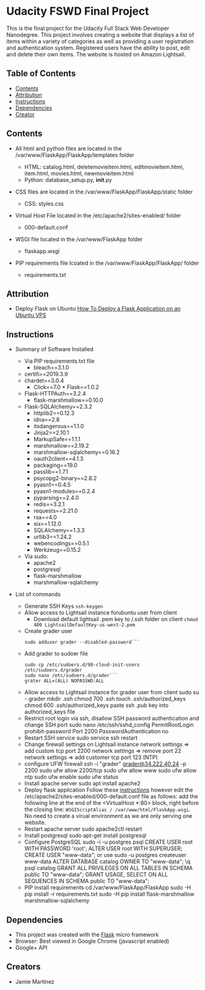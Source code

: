 # Udacity FSWD Final Project

This is the final project for the Udacity Full Stack Web Developer Nanodegree.  This project involves creating a website that displays a list of items within a variety of categories as well as providing a user registration and authentication system.  Registered users have the ability to post, edit and delete their own items.  The website is hosted on Amazon Lightsail.

## Table of Contents

* [Contents](#contents)
* [Attribution](#attribution)
* [Instructions](#instructions)
* [Dependencies](#dependencies)
* [Creator](#creators)

## Contents

*  All html and python files are located in the /var/www/FlaskApp/FlaskApp/templates folder
    - HTML: catalog.html, deletemovieitem.html, editmovieitem.html, item.html, movies.html, newmovieitem.html
    - Python: database_setup.py, __init__.py

*  CSS files are located in the /var/www/FlaskApp/FlaskApp/static folder
    - CSS: styles.css

*  Virtual Host File located in the /etc/apache2/sites-enabled/ folder
    - 000-default.conf

*  WSGI file located in the /var/www/FlaskApp folder
    - flaskapp.wsgi

* PIP requirements file lcoated in the /var/www/FlaskApp/FlaskApp/ folder
    - requirements.txt

## Attribution

*  Deploy Flask on Ubuntu [How To Deploy a Flask Application on an Ubuntu VPS](https://www.digitalocean.com/community/tutorials/how-to-deploy-a-flask-application-on-an-ubuntu-vps)

## Instructions

* Summary of Software Installed
    - Via PIP requirements.txt file
        * bleach==3.1.0 
	* certifi==2019.3.9 
	* chardet==3.0.4
        * Click==7.0 * Flask==1.0.2 
	* Flask-HTTPAuth==3.2.4
        * flask-marshmallow==0.10.0 
	* Flask-SQLAlchemy==2.3.2
        * httplib2==0.12.3
        * idna==2.8
        * itsdangerous==1.1.0
        * Jinja2==2.10.1
        * MarkupSafe==1.1.1
        * marshmallow==2.19.2
        * marshmallow-sqlalchemy==0.16.2
        * oauth2client==4.1.3
        * packaging==19.0
        * passlib==1.7.1
        * psycopg2-binary==2.8.2
        * pyasn1==0.4.5
        * pyasn1-modules==0.2.4
        * pyparsing==2.4.0
        * redis==3.2.1
        * requests==2.21.0
        * rsa==4.0
        * six==1.12.0
        * SQLAlchemy==1.3.3
        * urllib3==1.24.2
        * webencodings==0.5.1
        * Werkzeug==0.15.2

    - Via sudo:
        * apache2
        * postgresql
        * flask-marshmallow
        * marshmallow-sqlalchemy

* List of commands
    - Generate SSH Keys
        ```ssh-keygen```
    - Allow access to Lightsail instance forubuntu user from client
        * Download default lightsail .pem key to /.ssh folder on client
        ```chmod 400 LightsailDefaultKey-us-west-2.pem```
    - Create grader user
        ```ssh -i "LightsailDefaultKey-us-west-2.pem" ubuntu@34.222.40.24
        sudo adduser grader --disabled-password```
    - Add grader to sudoer file
        ```sudo ls /etc/sudoers.d
        sudo cp /etc/sudoers.d/90-cloud-init-users /etc/sudoers.d/grader
        sudo nano /etc/sudoers.d/grader```
	    grater ALL=(ALL) NOPASSWD:ALL
    - Allow access to Lightsail instance for grader user from client
        sudo su - grader
        mkdir .ssh
        chmod 700 .ssh
        touch .ssh/authorized_keys
        chmod 600 .ssh/authorized_keys
        paste ssh .pub key into authorized_keys file
    - Restrict root login via ssh, disallow SSH password authentication and change SSH port
        sudo nano /etc/ssh/sshd_config
            PermitRootLogin prohibit-password
            Port 2200
	    PasswordAuthentication no
    - Restart SSH service
        sudo service ssh restart
    - Change firewall settings on Lightsail instance
        network settings => add custom tcp port 2200 
        network settings => remove port 22
        network settings => add customer tcp port 123 (NTP)
    - configure UFW firewall
        ssh -i "grader" grader@34.222.40.24 -p 2200
        sudo ufw allow 2200/tcp
        sudo ufw allow www
        sudo ufw allow ntp
        sudo ufw enable
        sudo ufw status
    - Install apache server
        sudo apt install apache2
    - Deploy flask application
        Follow these [instructions](https://www.digitalocean.com/community/tutorials/how-to-deploy-a-flask-application-on-an-ubuntu-vps) however edit the /etc/apache2/sites-enabled/000-default.conf file as follows:  add the following line at the end of the <VirtualHost *:80> block, right before the closing </VirtualHost> line: ```WSGIScriptAlias / /var/www/html/FlaskApp.wsgi```. No need to create a virual environment as we are only serving one website.
    - Restart apache server
        sudo apache2ctl restart
    - Install postgresql
        sudo apt-get install postgresql
    - Configure PostgreSQL
        sudo -i -u postgres
        psql
            CREATE USER root WITH PASSWORD 'root';
            ALTER USER root WITH SUPERUSER;
            CREATE USER "www-data";  or use sudo -u postgres createuser www-data
            ALTER DATABASE catalog OWNER TO "www-data";
            \q
            psql catalog
                GRANT ALL PRIVILEGES ON ALL TABLES IN SCHEMA public TO "www-data";
                GRANT USAGE, SELECT ON ALL SEQUENCES IN SCHEMA public TO "www-data";
    - PIP install requirements
        cd /var/www/FlaskApp/FlaskApp
        sudo -H pip install -r requirements.txt
        sudo -H pip install flask-marshmallow marshmallow-sqlalchemy

## Dependencies

* This project was created with the [Flask](http://flask.pocoo.org/) micro framework 
* Browser: Best viewed in Google Chrome (javascript enabled)
* Google+ API

## Creators

* Jamie Martinez
